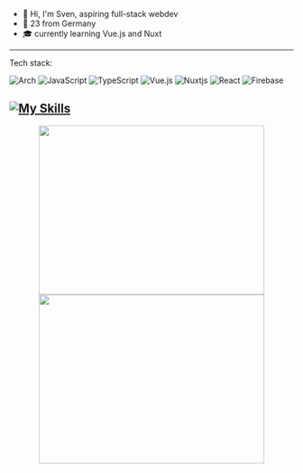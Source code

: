 - 👋 Hi, I'm Sven, aspiring full-stack webdev
- 🌱 23 from Germany 
- :mortar_board: currently learning Vue.js and Nuxt

--- 

Tech stack:

<!---
https://github.com/Ileriayo/markdown-badges
-->

![Arch](https://img.shields.io/badge/Arch%20Linux-1793D1?logo=arch-linux&logoColor=fff&style=for-the-badge)
![JavaScript](https://img.shields.io/badge/javascript-%23323330.svg?style=for-the-badge&logo=javascript&logoColor=%23F7DF1E)
![TypeScript](https://img.shields.io/badge/typescript-%23007ACC.svg?style=for-the-badge&logo=typescript&logoColor=white)
![Vue.js](https://img.shields.io/badge/vuejs-%2335495e.svg?style=for-the-badge&logo=vuedotjs&logoColor=%234FC08D)
![Nuxtjs](https://img.shields.io/badge/Nuxt-002E3B?style=for-the-badge&logo=nuxtdotjs&logoColor=#00DC82)
![React](https://img.shields.io/badge/react-%2320232a.svg?style=for-the-badge&logo=react&logoColor=%2361DAFB)
![Firebase](https://img.shields.io/badge/Firebase-039BE5?style=for-the-badge&logo=Firebase&logoColor=orange)

[![My Skills](https://skillicons.dev/icons?i=linux,git,html,css,js,ts,vue,nuxtjs,react,vite,firebase)](https://skillicons.dev)
---

<p align = "center">
  <img src = "https://github-readme-stats.vercel.app/api/top-langs/?username=svenrisse&layout=compact&theme=react&hide_border=true&langs_count=10" height= 300 width = 400>
  <img src = "https://github-readme-streak-stats.herokuapp.com?user=svenrisse&theme=react&hide_border=true" height=300 width = 400>
</p>
